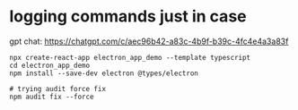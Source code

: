 # logging commands just in case

gpt chat: https://chatgpt.com/c/aec96b42-a83c-4b9f-b39c-4fc4e4a3a83f

```
npx create-react-app electron_app_demo --template typescript
cd electron_app_demo
npm install --save-dev electron @types/electron

# trying audit force fix
npm audit fix --force
```
